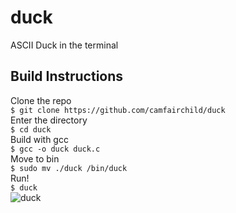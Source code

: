 # duck
ASCII Duck in the terminal

## Build Instructions
Clone the repo  
`$ git clone https://github.com/camfairchild/duck`  
Enter the directory  
`$ cd duck`  
Build with gcc  
`$ gcc -o duck duck.c`  
Move to bin  
`$ sudo mv ./duck /bin/duck`  
Run!  
`$ duck`  
![duck](https://user-images.githubusercontent.com/24501463/152083287-6cc6c52c-e3d2-4842-b194-dc0cb07b9905.png)

